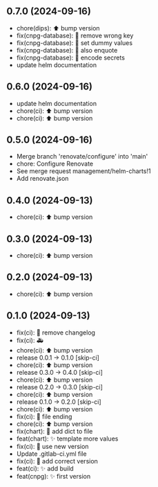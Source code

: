 ## 0.7.0 (2024-09-16)


- chore(dips): :arrow_up: bump version
- fix(cnpg-database): :bug: remove wrong key
- fix(cnpg-database): :bug: set dummy values
- fix(cnpg-database): :bug: also enquote
- fix(cnpg-database): :bug: encode secrets
- update helm documentation

## 0.6.0 (2024-09-16)


- update helm documentation
- chore(ci): ⬆ bump version
- chore(ci): :arrow_up: bump version

## 0.5.0 (2024-09-16)


- Merge branch 'renovate/configure' into 'main'
- chore: Configure Renovate
- See merge request management/helm-charts!1
- Add renovate.json

## 0.4.0 (2024-09-13)


- chore(ci): ⬆ bump version

## 0.3.0 (2024-09-13)


- chore(ci): ⬆ bump version

## 0.2.0 (2024-09-13)


- chore(ci): ⬆ bump version

## 0.1.0 (2024-09-13)


- fix(ci): :bug: remove changelog
- fix(ci): :ambulance:
- chore(ci): ⬆ bump version
- release 0.0.1 → 0.1.0 [skip-ci]
- chore(ci): ⬆ bump version
- release 0.3.0 → 0.4.0 [skip-ci]
- chore(ci): ⬆ bump version
- release 0.2.0 → 0.3.0 [skip-ci]
- chore(ci): ⬆ bump version
- release 0.1.0 → 0.2.0 [skip-ci]
- chore(ci): ⬆ bump version
- fix(ci): :bug: file ending
- chore(ci): :arrow_up: bump version
- fix(chart): :bug: add dict to file
- feat(chart): :sparkles: template more values
- fix(ci): :bug: use new version
- Update .gitlab-ci.yml file
- fix(ci): :bug: add correct version
- feat(ci): :sparkles: add build
- feat(cnpg): :sparkles: first version
